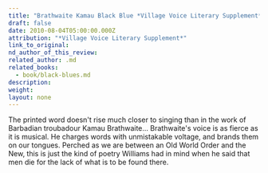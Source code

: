```yaml
---
title: "Brathwaite Kamau Black Blue *Village Voice Literary Supplement*"
draft: false
date: 2010-08-04T05:00:00.000Z
attribution: "*Village Voice Literary Supplement*"
link_to_original:
nd_author_of_this_review:
related_author: .md
related_books:
  - book/black-blues.md
description:
weight:
layout: none
---
```

The printed word doesn't rise much closer to singing than in the work of Barbadian troubadour Kamau Brathwaite... Brathwaite's voice is as fierce as it is musical. He charges words with unmistakable voltage, and brands them on our tongues. Perched as we are between an Old World Order and the New, this is just the kind of poetry Williams had in mind when he said that men die for the lack of what is to be found there.

